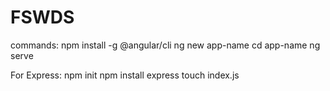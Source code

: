 # FSWDS
commands:
npm install -g @angular/cli
ng new app-name
cd app-name
ng serve

For Express:
npm init
npm install express
touch index.js
